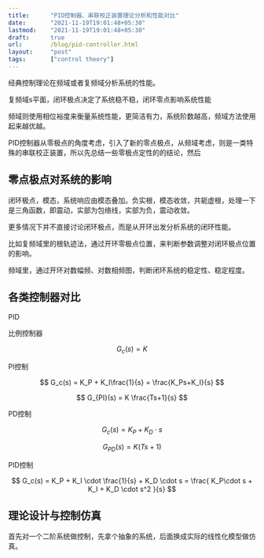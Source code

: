 ```yaml
---
title:      "PID控制器、串联校正装置理论分析和性能对比"
date:       "2021-11-19T19:01:48+05:30"
lastmod:    "2021-11-19T19:01:48+05:30"
draft:      true
url:        /blog/pid-controller.html
layout:     "post"
tags:       ["control theory"]
---
```


经典控制理论在频域或者复频域分析系统的性能。

复频域s平面，闭环极点决定了系统稳不稳，闭环零点影响系统性能

频域则使用相位裕度来衡量系统性能，更简洁有力，系统阶数越高，频域方法使用起来越优越。


PID控制器从零极点的角度考虑，引入了新的零点极点，从频域考虑，则是一类特殊的串联校正装置，所以先总结一些零极点定性的的结论，然后

## 零点极点对系统的影响

闭环极点，模态，系统响应由模态叠加。负实根，模态收敛，共轭虚根，处理一下是三角函数，即震动，实部为包络线，实部为负，震动收敛。

更多情况下并不直接讨论闭环极点，而是从开环出发分析系统的闭环性能。

比如复频域里的根轨迹法，通过开环零极点位置，来判断参数调整对闭环极点位置的影响。

频域里，通过开环对数幅频、对数相频图，判断闭环系统的稳定性、稳定程度。

## 各类控制器对比

PID

比例控制器

$$ G_c(s) = K $$

PI控制

$$ G_c(s) = K_P + K_I\frac{1}{s} = \frac{K_Ps+K_I}{s} $$

$$ G_{PI}(s) = K \frac{Ts+1}{s} $$

PD控制

$$ G_c(s) = K_P + K_D \cdot s $$

$$ G_{PD}(s) = K (Ts+1) $$

PID控制

$$ G_c(s) = K_P + K_I \cdot \frac{1}{s} + K_D \cdot s = \frac{ K_P\cdot s + K_I + K_D \cdot s^2 }{s} $$

## 理论设计与控制仿真

首先对一个二阶系统做控制，先拿个抽象的系统，后面换成实际的线性化模型做仿真。















